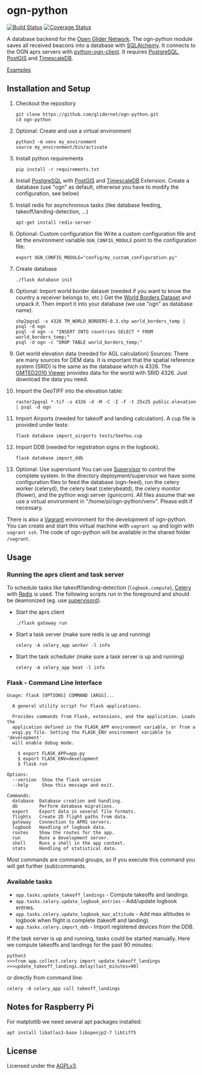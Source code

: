 # ogn-python

[![Build Status](https://travis-ci.org/glidernet/ogn-python.svg?branch=master)](https://travis-ci.org/glidernet/ogn-python)
[![Coverage Status](https://img.shields.io/coveralls/glidernet/ogn-python.svg)](https://coveralls.io/r/glidernet/ogn-python)

A database backend for the [Open Glider Network](http://wiki.glidernet.org/).
The ogn-python module saves all received beacons into a database with [SQLAlchemy](http://www.sqlalchemy.org/).
It connects to the OGN aprs servers with [python-ogn-client](https://github.com/glidernet/python-ogn-client).
It requires [PostgreSQL](http://www.postgresql.org/), [PostGIS](http://www.postgis.net/) and [TimescaleDB](https://www.timescale.com).

[Examples](https://github.com/glidernet/ogn-python/wiki/Examples)


## Installation and Setup
1. Checkout the repository

    ```
    git clone https://github.com/glidernet/ogn-python.git
    cd ogn-python
    ```

2. Optional: Create and use a virtual environment
    ```
    python3 -m venv my_environment
    source my_environment/bin/activate
    ```

3. Install python requirements

    ```
    pip install -r requirements.txt
    ```

4. Install [PostgreSQL](http://www.postgresql.org/) with [PostGIS](http://www.postgis.net/) and [TimescaleDB](https://www.timescale.com) Extension.
    Create a database (use "ogn" as default, otherwise you have to modify the configuration, see below)

5.  Install redis for asynchronous tasks (like database feeding, takeoff/landing-detection, ...)

    ```
    apt-get install redis-server
    ```

6.	Optional: Custom configuration file
	Write a custom configuration file and let the environment variable `OGN_CONFIG_MODULE` point to the configuration file:

	```
	export OGN_CONFIG_MODULE="config/my_custom_configuration.py"
	```

7. Create database

    ```
    ./flask database init
    ```

8. Optional: Import world border dataset (needed if you want to know the country a receiver belongs to, etc.)
    Get the [World Borders Dataset](http://thematicmapping.org/downloads/world_borders.php) and unpack it.
    Then import it into your database (we use "ogn" as database name).
    
    ```
    shp2pgsql -s 4326 TM_WORLD_BORDERS-0.3.shp world_borders_temp | psql -d ogn
    psql -d ogn -c "INSERT INTO countries SELECT * FROM world_borders_temp;"
    psql -d ogn -c "DROP TABLE world_borders_temp;"
    ```
    
9. Get world elevation data (needed for AGL calculation)
	Sources: There are many sources for DEM data. It is important that the spatial reference system (SRID) is the same as the database which is 4326.
	The [GMTED2010 Viewer](https://topotools.cr.usgs.gov/gmted_viewer/viewer.htm) provides data for the world with SRID 4326. Just download the data you need.
    
    
10. Import the GeoTIFF into the elevation table:
    
    ```
    raster2pgsql *.tif -s 4326 -d -M -C -I -F -t 25x25 public.elevation | psql -d ogn
    ```

11. Import Airports (needed for takeoff and landing calculation). A cup file is provided under tests:
	
	```
	flask database import_airports tests/SeeYou.cup 
	```

12. Import DDB (needed for registration signs in the logbook).

	```
	flask database import_ddb
	```

13. Optional: Use supervisord
	You can use [Supervisor](http://supervisord.org/) to control the complete system. In the directory deployment/supervisor
	we have some configuration files to feed the database (ogn-feed), run the celery worker (celeryd), the celery beat
	(celerybeatd), the celery monitor (flower), and the python wsgi server (gunicorn). All files assume that
	we use a virtual environment in "/home/pi/ogn-python/venv". Please edit if necessary.

There is also a [Vagrant](https://www.vagrantup.com/) environment for the development of ogn-python.
You can create and start this virtual machine with `vagrant up` and login with `vagrant ssh`.
The code of ogn-python will be available in the shared folder `/vagrant`.

## Usage
### Running the aprs client and task server
To schedule tasks like takeoff/landing-detection (`logbook.compute`),
[Celery](http://www.celeryproject.org/) with [Redis](http://www.redis.io/) is used.
The following scripts run in the foreground and should be deamonized
(eg. use [supervisord](http://supervisord.org/)).

- Start the aprs client

  ```
  ./flask gateway run
  ```

- Start a task server (make sure redis is up and running)

  ```
  celery -A celery_app worker -l info
  ```

- Start the task scheduler (make sure a task server is up and running)

  ```
  celery -A celery_app beat -l info
  ```

### Flask - Command Line Interface
```
Usage: flask [OPTIONS] COMMAND [ARGS]...

  A general utility script for Flask applications.

  Provides commands from Flask, extensions, and the application. Loads the
  application defined in the FLASK_APP environment variable, or from a
  wsgi.py file. Setting the FLASK_ENV environment variable to 'development'
  will enable debug mode.

    $ export FLASK_APP=app.py
    $ export FLASK_ENV=development
    $ flask run

Options:
  --version  Show the flask version
  --help     Show this message and exit.

Commands:
  database  Database creation and handling.
  db        Perform database migrations.
  export    Export data in several file formats.
  flights   Create 2D flight paths from data.
  gateway   Connection to APRS servers.
  logbook   Handling of logbook data.
  routes    Show the routes for the app.
  run       Runs a development server.
  shell     Runs a shell in the app context.
  stats     Handling of statistical data.
```

Most commands are command groups, so if you execute this command you will get further (sub)commands.

### Available tasks

- `app.tasks.update_takeoff_landings` - Compute takeoffs and landings.
- `app.tasks.celery.update_logbook_entries` - Add/update logbook entries.
- `app.tasks.celery.update_logbook_max_altitude` - Add max altitudes in logbook when flight is complete (takeoff and landing).
- `app.tasks.celery.import_ddb` - Import registered devices from the DDB.

If the task server is up and running, tasks could be started manually. Here we compute takeoffs and landings for the past 90 minutes:

```
python3
>>>from app.collect.celery import update_takeoff_landings
>>>update_takeoff_landings.delay(last_minutes=90)
```

or directly from command line:

```
celery -A celery_app call takeoff_landings
```

## Notes for Raspberry Pi
For matplotlib we need several apt packages installed:

```
apt install libatlas3-base libopenjp2-7 libtiff5
```

## License
Licensed under the [AGPLv3](LICENSE).
